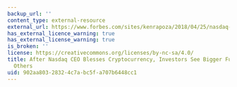 ```yaml
---
backup_url: ''
content_type: external-resource
external_url: https://www.forbes.com/sites/kenrapoza/2018/04/25/nasdaq-ceo-bitcoin-trading-cryptocurrency/#66ad6b2d13f4
has_external_licence_warning: true
has_external_license_warning: true
is_broken: ''
license: https://creativecommons.org/licenses/by-nc-sa/4.0/
title: After Nasdaq CEO Blesses Cryptocurrency, Investors See Bigger Future for Bitcoin,
  Others
uid: 902aa803-2832-4c7a-bc5f-a707b6448cc1
---
```

